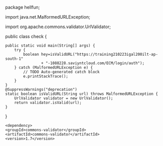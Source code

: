 package hellfun;

import java.net.MalformedURLException;

import org.apache.commons.validator.UrlValidator;

public class check {

	public static void main(String[] args) {
		try {
			boolean hey=isValidURL("https://training210223igal200ilt-ap-south-1"
					+ "-1088228.saviyntcloud.com/ECM/login/auth");
		} catch (MalformedURLException e) {
			// TODO Auto-generated catch block
			e.printStackTrace();
		}
	}
	@SuppressWarnings("deprecation")
	static boolean isValidURL(String url) throws MalformedURLException {
	    UrlValidator validator = new UrlValidator();
	    return validator.isValid(url);
	}
}

	<dependency>
    <groupId>commons-validator</groupId>
    <artifactId>commons-validator</artifactId>
    <version>1.7</version>
